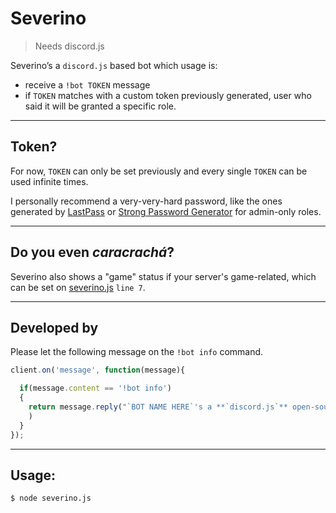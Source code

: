 # Severino

>Needs discord.js


Severino’s a `discord.js` based bot which usage is:

- receive a `!bot TOKEN` message
- if `TOKEN` matches with a custom token previously generated, user who said it will be granted a specific role.

---- 

## Token?

For now, `TOKEN` can only be set previously and every single `TOKEN` can be used infinite times.

I personally recommend a very-very-hard password, like the ones generated by [LastPass](https://www.lastpass.com) or [Strong Password Generator](https://www.strongpasswordgenerator.com) for admin-only roles.

----

## Do you even *caracrachá*?

Severino also shows a "game" status if your server's game-related, which can be set on [severino.js](/severino.js) `line 7`.

------

## Developed by

Please let the following message on the `!bot info` command.

```js
client.on('message', function(message){

  if(message.content == '!bot info')
  {
    return message.reply("`BOT NAME HERE`'s a **`discord.js`** open-source bot based on `Severino` by `github.com/gabrguedes`."
    )
  }
});	
```

----

## Usage:

```bash
$ node severino.js
```